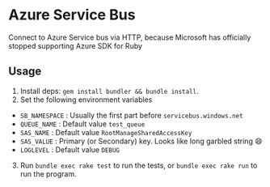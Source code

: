 # Azure Service Bus

Connect to Azure Service bus via HTTP, because Microsoft has officially stopped supporting Azure SDK for Ruby

## Usage

1. Install deps: `gem install bundler && bundle install`.
2. Set the following environment variables
  * `SB_NAMESPACE` : Usually the first part before `servicebus.windows.net`
  * `QUEUE_NAME` : Default value `test_queue`
  * `SAS_NAME` : Default value `RootManageSharedAccessKey`
  * `SAS_VALUE` : Primary (or Secondary) key. Looks like long garbled string 😄
  * `LOGLEVEL` : Default value `DEBUG`
3. Run `bundle exec rake test` to run the tests, or `bundle exec rake run` to run the program.
